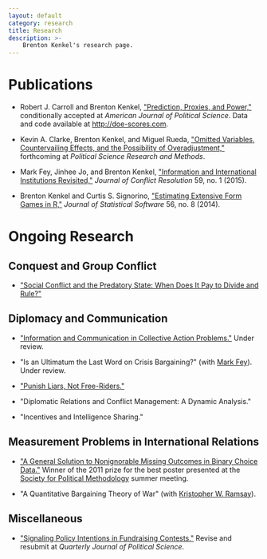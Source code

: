 ```yaml
---
layout: default
category: research
title: Research
description: >-
    Brenton Kenkel's research page.
---
```


# Publications

* Robert J. Carroll and Brenton Kenkel, ["Prediction, Proxies, and Power,"](data/doe.pdf) conditionally accepted at *American Journal of Political Science*.  Data and code available at <http://doe-scores.com>.

* Kevin A. Clarke, Brenton Kenkel, and Miguel Rueda, ["Omitted Variables, Countervailing Effects, and the Possibility of Overadjustment,"](https://doi.org/10.1017/psrm.2016.46) forthcoming at *Political Science Research and Methods*.

* Mark Fey, Jinhee Jo, and Brenton Kenkel, ["Information and International Institutions Revisited,"](http://dx.doi.org/10.1177/0022002713503285) *Journal of Conflict Resolution* 59, no. 1 (2015).

* Brenton Kenkel and Curtis S. Signorino, ["Estimating Extensive Form Games in R,"](http://www.jstatsoft.org/v56/i08) *Journal of Statistical Software* 56, no. 8 (2014).


# Ongoing Research

## Conquest and Group Conflict

* ["Social Conflict and the Predatory State: When Does It Pay to Divide and Rule?"](data/divconq.pdf)


## Diplomacy and Communication

* ["Information and Communication in Collective Action Problems."](data/ca1.pdf)  Under review.

* "Is an Ultimatum the Last Word on Crisis Bargaining?" (with [Mark Fey](https://www.rochester.edu/college/faculty/markfey/index.html)).  Under review.

* ["Punish Liars, Not Free-Riders."](data/punish-liars.pdf)

* "Diplomatic Relations and Conflict Management: A Dynamic Analysis."

* "Incentives and Intelligence Sharing."


## Measurement Problems in International Relations

* ["A General Solution to Nonignorable Missing Outcomes in Binary Choice Data."](data/idlogit.pdf)  Winner of the 2011 prize for the best poster presented at the [Society for Political Methodology](http://polmeth.wustl.edu) summer meeting.

* "A Quantitative Bargaining Theory of War" (with [Kristopher W. Ramsay](http://scholar.princeton.edu/kramsay/home)).


## Miscellaneous

* ["Signaling Policy Intentions in Fundraising Contests."](data/valence.pdf)  Revise and resubmit at *Quarterly Journal of Political Science*.
